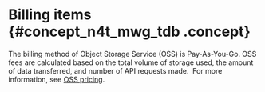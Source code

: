 # Billing items {#concept_n4t_mwg_tdb .concept}

The billing method of Object Storage Service \(OSS\) is Pay-As-You-Go. OSS fees are calculated based on the total volume of storage used, the amount of data transferred, and number of API requests made.  For more information, see [OSS pricing](https://www.alibabacloud.com/product/oss?spm=a2c63.p38356.a3.1.64315136TKKTpY#pricing).


